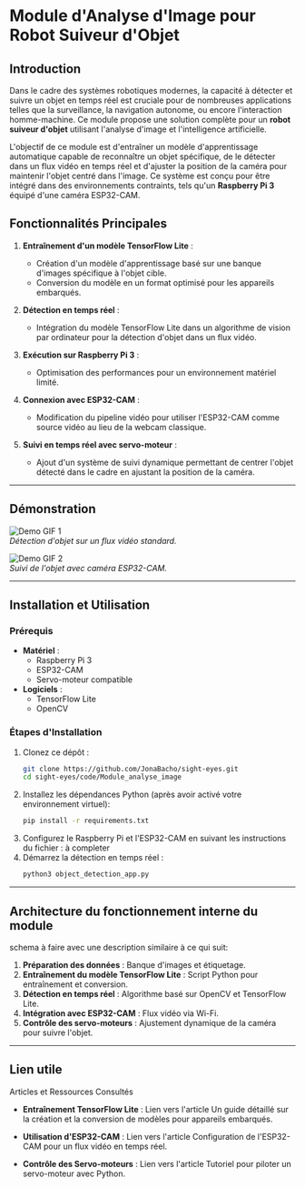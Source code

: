 # Module d'Analyse d'Image pour Robot Suiveur d'Objet

## Introduction

Dans le cadre des systèmes robotiques modernes, la capacité à détecter et suivre un objet en temps réel est cruciale pour de nombreuses applications telles que la surveillance, la navigation autonome, ou encore l'interaction homme-machine. Ce module propose une solution complète pour un **robot suiveur d'objet** utilisant l'analyse d'image et l'intelligence artificielle. 

L'objectif de ce module est d'entraîner un modèle d'apprentissage automatique capable de reconnaître un objet spécifique, de le détecter dans un flux vidéo en temps réel et d'ajuster la position de la caméra pour maintenir l'objet centré dans l'image. Ce système est conçu pour être intégré dans des environnements contraints, tels qu'un **Raspberry Pi 3** équipé d'une caméra ESP32-CAM.

## Fonctionnalités Principales

1. **Entraînement d'un modèle TensorFlow Lite** : 
   - Création d'un modèle d'apprentissage basé sur une banque d'images spécifique à l'objet cible.
   - Conversion du modèle en un format optimisé pour les appareils embarqués.

2. **Détection en temps réel** :
   - Intégration du modèle TensorFlow Lite dans un algorithme de vision par ordinateur pour la détection d'objet dans un flux vidéo.

3. **Exécution sur Raspberry Pi 3** :
   - Optimisation des performances pour un environnement matériel limité.

4. **Connexion avec ESP32-CAM** :
   - Modification du pipeline vidéo pour utiliser l'ESP32-CAM comme source vidéo au lieu de la webcam classique.

5. **Suivi en temps réel avec servo-moteur** :
   - Ajout d'un système de suivi dynamique permettant de centrer l'objet détecté dans le cadre en ajustant la position de la caméra.

---

## Démonstration

![Demo GIF 1](path/to/demo1.gif)  
*Détection d'objet sur un flux vidéo standard.*

![Demo GIF 2](path/to/demo2.gif)  
*Suivi de l'objet avec caméra ESP32-CAM.*

---

## Installation et Utilisation

### Prérequis

- **Matériel** :
  - Raspberry Pi 3
  - ESP32-CAM
  - Servo-moteur compatible
- **Logiciels** :
  - TensorFlow Lite
  - OpenCV

### Étapes d'Installation

1. Clonez ce dépôt :
   ```bash
   git clone https://github.com/JonaBacho/sight-eyes.git
   cd sight-eyes/code/Module_analyse_image
2. Installez les dépendances Python (après avoir activé votre environnement virtuel):
   ```bash
   pip install -r requirements.txt
3. Configurez le Raspberry Pi et l'ESP32-CAM en suivant les instructions du fichier : à completer
4. Démarrez la détection en temps réel :
   ```bash
   python3 object_detection_app.py
   
---

##  Architecture du fonctionnement interne du module
schema à faire
avec une description similaire à ce qui suit:
1. **Préparation des données** : Banque d'images et étiquetage.
2. **Entraînement du modèle TensorFlow Lite** : Script Python pour entraînement et conversion.
3. **Détection en temps réel** : Algorithme basé sur OpenCV et TensorFlow Lite.
4. **Intégration avec ESP32-CAM** : Flux vidéo via Wi-Fi.
5. **Contrôle des servo-moteurs** : Ajustement dynamique de la caméra pour suivre l'objet.

---

## Lien utile
Articles et Ressources Consultés
- **Entraînement TensorFlow Lite** :
Lien vers l'article
Un guide détaillé sur la création et la conversion de modèles pour appareils embarqués.

- **Utilisation d'ESP32-CAM** :
Lien vers l'article
Configuration de l'ESP32-CAM pour un flux vidéo en temps réel.

- **Contrôle des Servo-moteurs** :
Lien vers l'article
Tutoriel pour piloter un servo-moteur avec Python.
